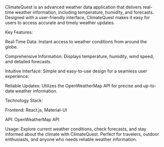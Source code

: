 ClimateQuest is an advanced weather data application that delivers real-time weather information, including temperature, humidity, and forecasts. Designed with a user-friendly interface, ClimateQuest makes it easy for users to access accurate and timely weather updates.

Key Features:

Real-Time Data: Instant access to weather conditions from around the globe.

Comprehensive Information: Displays temperature, humidity, wind speed, and detailed forecasts.

Intuitive Interface: Simple and easy-to-use design for a seamless user experience.

Reliable Updates: Utilizes the OpenWeatherMap API for precise and up-to-date weather information.

Technology Stack:

Frontend: React.js, Material-UI

API: OpenWeatherMap API

Usage: 
Explore current weather conditions, check forecasts, and stay informed about the climate with ClimateQuest. Perfect for travelers, outdoor enthusiasts, and anyone who needs reliable weather information.
